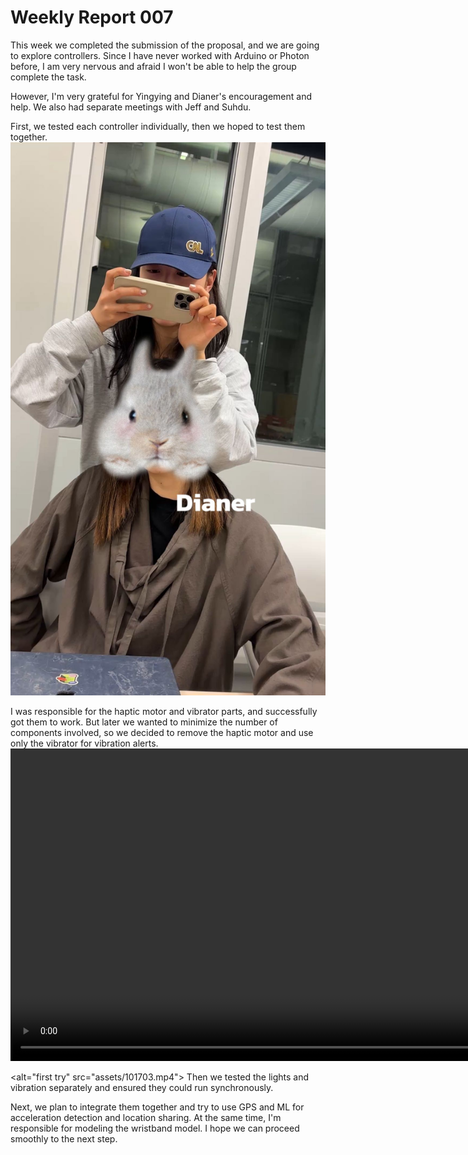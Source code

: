 # Weekly Report 007


This week we completed the submission of the proposal, and we are going to explore controllers. Since I have never worked with Arduino or Photon before, I am very nervous and afraid I won't be able to help the group complete the task.

However, I'm very grateful for Yingying and Dianer's encouragement and help. We also had separate meetings with Jeff and Suhdu.

First, we tested each controller individually, then we hoped to test them together.
<img width="1000" alt="first try" src="assets/101701.jpg">

I was responsible for the haptic motor and vibrator parts, and successfully got them to work. But later we wanted to minimize the number of components involved, so we decided to remove the haptic motor and use only the vibrator for vibration alerts.
<video width="1000" controls>
  <source src="assets/101703.mp4" type="video/mp4">
  Your browser does not support the video tag.
</video>

<alt="first try" src="assets/101703.mp4">
Then we tested the lights and vibration separately and ensured they could run synchronously.

Next, we plan to integrate them together and try to use GPS and ML for acceleration detection and location sharing. At the same time, I'm responsible for modeling the wristband model. I hope we can proceed smoothly to the next step.
